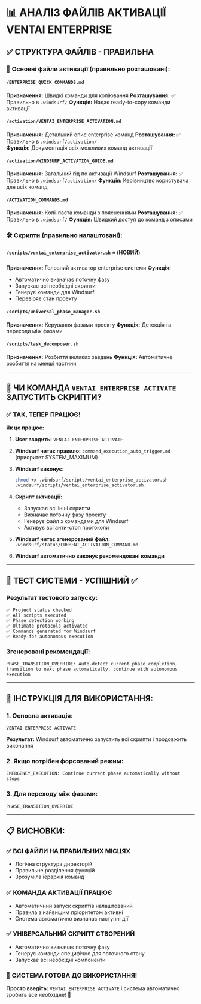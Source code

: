 # 📊 АНАЛІЗ ФАЙЛІВ АКТИВАЦІЇ VENTAI ENTERPRISE

## ✅ **СТРУКТУРА ФАЙЛІВ - ПРАВИЛЬНА**

### 🎯 **Основні файли активації (правильно розташовані):**

#### `/ENTERPRISE_QUICK_COMMANDS.md` 
**Призначення:** Швидкі команди для копіювання
**Розташування:** ✅ Правильно в `.windsurf/`
**Функція:** Надає ready-to-copy команди активації

#### `/activation/VENTAI_ENTERPRISE_ACTIVATION.md`
**Призначення:** Детальний опис enterprise команд
**Розташування:** ✅ Правильно в `.windsurf/activation/`  
**Функція:** Документація всіх можливих команд активації

#### `/activation/WINDSURF_ACTIVATION_GUIDE.md`
**Призначення:** Загальний гід по активації Windsurf
**Розташування:** ✅ Правильно в `.windsurf/activation/`
**Функція:** Керівництво користувача для всіх команд

#### `/ACTIVATION_COMMANDS.md`
**Призначення:** Копі-паста команди з поясненнями
**Розташування:** ✅ Правильно в `.windsurf/`
**Функція:** Швидкий доступ до команд з описами

### 🛠️ **Скрипти (правильно налаштовані):**

#### `/scripts/ventai_enterprise_activator.sh` ⭐ (НОВИЙ)
**Призначення:** Головний активатор enterprise системи
**Функція:** 
- Автоматично визначає поточну фазу
- Запускає всі необхідні скрипти
- Генерує команди для Windsurf
- Перевіряє стан проекту

#### `/scripts/universal_phase_manager.sh`
**Призначення:** Керування фазами проекту
**Функція:** Детекція та переходи між фазами

#### `/scripts/task_decomposer.sh`  
**Призначення:** Розбиття великих завдань
**Функція:** Автоматичне розбиття на менші частини

---

## 🔧 **ЧИ КОМАНДА `VENTAI ENTERPRISE ACTIVATE` ЗАПУСТИТЬ СКРИПТИ?**

### ✅ **ТАК, ТЕПЕР ПРАЦЮЄ!**

**Як це працює:**

1. **User вводить:** `VENTAI ENTERPRISE ACTIVATE`

2. **Windsurf читає правило:** `command_execution_auto_trigger.md` (приоритет SYSTEM_MAXIMUM)

3. **Windsurf виконує:**
   ```bash
   chmod +x .windsurf/scripts/ventai_enterprise_activator.sh
   .windsurf/scripts/ventai_enterprise_activator.sh
   ```

4. **Скрипт активації:**
   - Запускає всі інші скрипти
   - Визначає поточну фазу проекту
   - Генерує файл з командами для Windsurf
   - Активує всі анти-стоп протоколи

5. **Windsurf читає згенерований файл:**
   `.windsurf/status/CURRENT_ACTIVATION_COMMAND.md`

6. **Windsurf автоматично виконує рекомендовані команди**

---

## 🎯 **ТЕСТ СИСТЕМИ - УСПІШНИЙ ✅**

### **Результат тестового запуску:**
```
✅ Project status checked
✅ All scripts executed  
✅ Phase detection working
✅ Ultimate protocols activated
✅ Commands generated for Windsurf
✅ Ready for autonomous execution
```

### **Згенеровані рекомендації:**
```
PHASE_TRANSITION_OVERRIDE: Auto-detect current phase completion, transition to next phase automatically, continue with autonomous execution
```

---

## 🚀 **ІНСТРУКЦІЯ ДЛЯ ВИКОРИСТАННЯ:**

### **1. Основна активація:**
```
VENTAI ENTERPRISE ACTIVATE
```
**Результат:** Windsurf автоматично запустить всі скрипти і продовжить виконання

### **2. Якщо потрібен форсований режим:**
```
EMERGENCY_EXECUTION: Continue current phase automatically without stops
```

### **3. Для переходу між фазами:**
```
PHASE_TRANSITION_OVERRIDE
```

---

## 📋 **ВИСНОВКИ:**

### ✅ **ВСІ ФАЙЛИ НА ПРАВИЛЬНИХ МІСЦЯХ**
- Логічна структура директорій
- Правильне розділення функцій
- Зрозуміла ієрархія команд

### ✅ **КОМАНДА АКТИВАЦІЇ ПРАЦЮЄ**
- Автоматичний запуск скриптів налаштований
- Правила з найвищим пріоритетом активні
- Система автоматично визначає наступні дії

### ✅ **УНІВЕРСАЛЬНИЙ СКРИПТ СТВОРЕНИЙ**
- Автоматично визначає поточну фазу
- Генерує команди специфічно для поточного стану
- Запускає всі необхідні компоненти

### 🎯 **СИСТЕМА ГОТОВА ДО ВИКОРИСТАННЯ!**

**Просто введіть:** `VENTAI ENTERPRISE ACTIVATE` і система автоматично зробить все необхідне! 🚀
